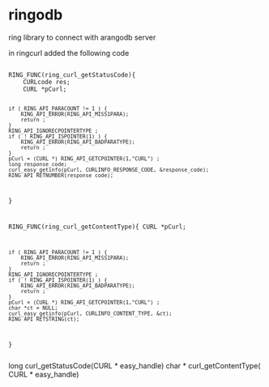 # ringodb

ring library to connect with arangodb server


in ringcurl added the following code

<code>
RING_FUNC(ring_curl_getStatusCode){
	CURLcode res;
	CURL *pCurl;

	if ( RING_API_PARACOUNT != 1 ) {
		RING_API_ERROR(RING_API_MISS1PARA);
		return ;
	}
	RING_API_IGNORECPOINTERTYPE ;
	if ( ! RING_API_ISPOINTER(1) ) {
		RING_API_ERROR(RING_API_BADPARATYPE);
		return ;
	}
	pCurl = (CURL *) RING_API_GETCPOINTER(1,"CURL") ;
	long response_code;
	curl_easy_getinfo(pCurl, CURLINFO_RESPONSE_CODE, &response_code);
	RING_API_RETNUMBER(response_code);

}

RING_FUNC(ring_curl_getContentType){
	CURL *pCurl;

	if ( RING_API_PARACOUNT != 1 ) {
		RING_API_ERROR(RING_API_MISS1PARA);
		return ;
	}
	RING_API_IGNORECPOINTERTYPE ;
	if ( ! RING_API_ISPOINTER(1) ) {
		RING_API_ERROR(RING_API_BADPARATYPE);
		return ;
	}
	pCurl = (CURL *) RING_API_GETCPOINTER(1,"CURL") ;
	char *ct = NULL;
	curl_easy_getinfo(pCurl, CURLINFO_CONTENT_TYPE, &ct);
	RING_API_RETSTRING(ct);

}

</code>

<register>
long curl_getStatusCode(CURL * easy_handle)
char * curl_getContentType( CURL * easy_handle)
</register>